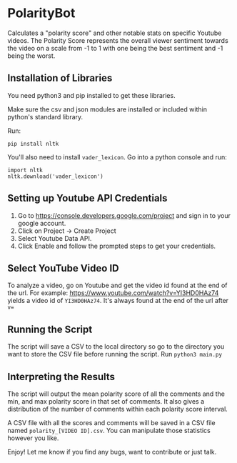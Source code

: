 # PolarityBot
Calculates a "polarity score" and other notable stats on specific Youtube videos. The Polarity Score represents the overall viewer sentiment towards the video on a scale from -1 to 1 with one being the best sentiment and -1 being the worst.

## Installation of Libraries
You need python3 and pip installed to get these libraries.

Make sure the csv and json modules are installed or included within python's standard library.

Run:

```pip install nltk```
    
You'll also need to install ```vader_lexicon```.
Go into a python console and run:
    
    import nltk
    nltk.download('vader_lexicon')
## Setting up Youtube API Credentials
1. Go to https://console.developers.google.com/project and sign in to your google account.
1. Click on Project -> Create Project
1. Select Youtube Data API.
1. Click Enable and follow the prompted steps to get your credentials.

## Select YouTube Video ID
To analyze a video, go on Youtube and get the video id found at the end of the url.
For example:
https://www.youtube.com/watch?v=YI3HD0HAz74
yields a video id of ```YI3HD0HAz74```. It's always found at the end of the url after ```v=```

## Running the Script
The script will save a CSV to the local directory so go to the directory you want to store the CSV file before running the script.
Run ```python3 main.py```

## Interpreting the Results
The script will output the mean polarity score of all the comments and the min, and max polarity score in that set of comments. It also gives a distribution of the number of comments within each polarity score interval. 

A CSV file with all the scores and comments will be saved in a CSV file named ```polarity_[VIDEO ID].csv```. You can manipulate those statistics however you like. 

Enjoy! Let me know if you find any bugs, want to contribute or just talk.
